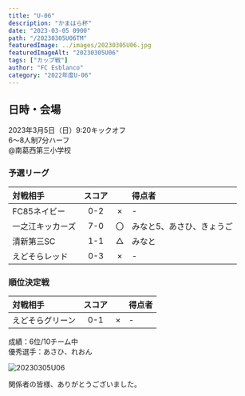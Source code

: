 ```yaml
---
title: "U-06"
description: "かまはら杯"
date: "2023-03-05 0900"
path: "/20230305U06TM"
featuredImage: ../images/20230305U06.jpg
featuredImageAlt: "20230305U06"
tags: ["カップ戦"]
author: "FC Esblanco"
category: "2022年度U-06"
---
```


## 日時・会場

2023年3月5日（日）9:20キックオフ<br>
6～8人制7分ハーフ<br>
@南葛西第三小学校

### 予選リーグ

| 対戦相手| スコア |   | 得点者  |
|:----|:------:|:-:|:--------|
| FC85ネイビー | 0-2 | × |-|
| 一之江キッカーズ | 7-0 | 〇 |みなと5、あさひ、きょうご|
| 清新第三SC | 1-1 | △ |みなと|
| えどそらレッド | 0-3 | × |-|


### 順位決定戦

| 対戦相手| スコア |   | 得点者  |
|:----|:------:|:-:|:--------|
| えどそらグリーン| 0-1 | × |-|


成績：6位/10チーム中 <br>
優秀選手：あさひ、れおん

![20230305U06](./images/20230305U06B.jpg "U06TM")


関係者の皆様、ありがとうございました。